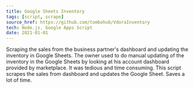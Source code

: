 ```yaml
---
title: Google Sheets Inventory
tags: [script, scrape]
source_href: https://github.com/tombohub/VdoraInventory
tech: Node.js, Google Apps Script
date: 2021-01-01
---
```

Scraping the sales from the business partner's dashboard and updating the inventory in Google Sheets. The owner used to do manual updating of the inventory in the Google Sheets by looking at his account dashboard provided by marketplace. It was tedious and time consuming. This script scrapes the sales from dashboard and updates the Google Sheet. Saves a lot of time. 